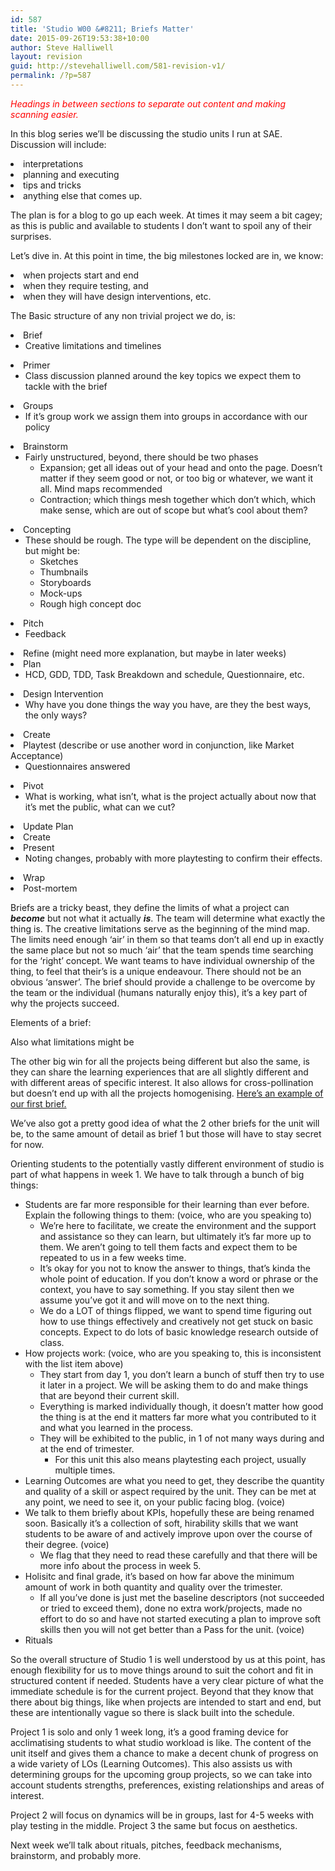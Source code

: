 ```yaml
---
id: 587
title: 'Studio W00 &#8211; Briefs Matter'
date: 2015-09-26T19:53:38+10:00
author: Steve Halliwell
layout: revision
guid: http://stevehalliwell.com/581-revision-v1/
permalink: /?p=587
---
```

<p class="p1">
  <span style="color: #ff0000;"><em>Headings in between sections to separate out content and making scanning easier.</em></span>
</p>

<p class="p1">
  In this blog series we&#8217;ll be discussing the studio units I run at SAE. Discussion will include:
</p>

<li class="p1">
  interpretations
</li>
<li class="p1">
  planning and executing
</li>
<li class="p1">
  tips and tricks
</li>
<li class="p1">
  anything else that comes up.
</li>

<p class="p1">
  The plan is for a blog to go up each week. At times it may seem a bit cagey; as this is public and available to students I don’t want to spoil any of their surprises.
</p>

<p class="p1">
  Let’s dive in. At this point in time, the big milestones locked are in, we know:
</p>

<li class="p1">
  when projects start and end
</li>
<li class="p1">
  when they require testing, and
</li>
<li class="p1">
  when they will have design interventions, etc.
</li>

<p class="p1">
  The Basic structure of any non trivial project we do, is:
</p>

<li class="p1">
  Brief <ul>
    <li class="p1">
      Creative limitations and timelines
    </li>
  </ul>
</li>

<li class="p1">
  Primer <ul>
    <li class="p1">
      Class discussion planned around the key topics we expect them to tackle with the brief
    </li>
  </ul>
</li>

<li class="p1">
  Groups <ul>
    <li class="p1">
      If it&#8217;s group work we assign them into groups in accordance with our policy
    </li>
  </ul>
</li>

<li class="p1">
  Brainstorm <ul>
    <li class="p1">
      Fairly unstructured, beyond, there should be two phases <ul>
        <li class="p1">
          Expansion; get all ideas out of your head and onto the page. Doesn&#8217;t matter if they seem good or not, or too big or whatever, we want it all. Mind maps recommended
        </li>
        <li class="p1">
          Contraction; which things mesh together which don&#8217;t which, which make sense, which are out of scope but what&#8217;s cool about them?
        </li>
      </ul>
    </li>
  </ul>
</li>

<li class="p1">
  Concepting <ul>
    <li class="p1">
      These should be rough. The type will be dependent on the discipline, but might be: <ul>
        <li class="p1">
          Sketches
        </li>
        <li class="p1">
          Thumbnails
        </li>
        <li class="p1">
          Storyboards
        </li>
        <li class="p1">
          Mock-ups
        </li>
        <li class="p1">
          Rough high concept doc
        </li>
      </ul>
    </li>
  </ul>
</li>

<li class="p1">
  Pitch <ul>
    <li class="p1">
      Feedback
    </li>
  </ul>
</li>

<li class="p1">
  Refine (might need more explanation, but maybe in later weeks)
</li>
<li class="p1">
  Plan <ul>
    <li class="p1">
      HCD, GDD, TDD, Task Breakdown and schedule, Questionnaire, etc.
    </li>
  </ul>
</li>

<li class="p1">
  Design Intervention <ul>
    <li class="p1">
      Why have you done things the way you have, are they the best ways, the only ways?
    </li>
  </ul>
</li>

<li class="p1">
  Create
</li>
<li class="p1">
  Playtest (describe or use another word in conjunction, like Market Acceptance) <ul>
    <li class="p1">
      Questionnaires answered
    </li>
  </ul>
</li>

<li class="p1">
  Pivot <ul>
    <li class="p1">
      What is working, what isn&#8217;t, what is the project actually about now that it&#8217;s met the public, what can we cut?
    </li>
  </ul>
</li>

<li class="p1">
  Update Plan
</li>
<li class="p1">
  Create
</li>
<li class="p1">
  Present <ul>
    <li class="p1">
      Noting changes, probably with more playtesting to confirm their effects.
    </li>
  </ul>
</li>

<li class="p1">
  Wrap
</li>
<li class="p1">
  Post-mortem
</li>

Briefs are a tricky beast, they define the limits of what a project can **_become_** but not what it actually **_is_**. The team will determine what exactly the thing is. The creative limitations serve as the beginning of the mind map. The limits need enough &#8216;air&#8217; in them so that teams don’t all end up in exactly the same place but not so much &#8216;air&#8217; that the team spends time searching for the &#8216;right&#8217; concept. We want teams to have individual ownership of the thing, to feel that their&#8217;s is a unique endeavour. There should not be an obvious &#8216;answer&#8217;. The brief should provide a challenge to be overcome by the team or the individual (humans naturally enjoy this), it&#8217;s a key part of why the projects succeed.

Elements of a brief:

Also what limitations might be

The other big win for all the projects being different but also the same, is they can share the learning experiences that are all slightly different and with different areas of specific interest. It also allows for cross-pollination but doesn’t end up with all the projects homogenising. <a href="https://drive.google.com/open?id=1toaFkbK7p1UqWeYYNlUoEdeRW1J9pA4KdMBkDQ4kOcI" target="_blank">Here&#8217;s an example of our first brief.</a>

We&#8217;ve also got a pretty good idea of what the 2 other briefs for the unit will be, to the same amount of detail as brief 1 but those will have to stay secret for now.

Orienting students to the potentially vastly different environment of studio is part of what happens in week 1. We have to talk through a bunch of big things:

  * Students are far more responsible for their learning than ever before. Explain the following things to them: (voice, who are you speaking to) 
      * We&#8217;re here to facilitate, we create the environment and the support and assistance so they can learn, but ultimately it&#8217;s far more up to them. We aren&#8217;t going to tell them facts and expect them to be repeated to us in a few weeks time.
      * It&#8217;s okay for you not to know the answer to things, that&#8217;s kinda the whole point of education. If you don&#8217;t know a word or phrase or the context, you have to say something. If you stay silent then we assume you&#8217;ve got it and will move on to the next thing.
      * We do a LOT of things flipped, we want to spend time figuring out how to use things effectively and creatively not get stuck on basic concepts. Expect to do lots of basic knowledge research outside of class.
  * How projects work: (voice, who are you speaking to, this is inconsistent with the list item above) 
      * They start from day 1, you don&#8217;t learn a bunch of stuff then try to use it later in a project. We will be asking them to do and make things that are beyond their current skill.
      * Everything is marked individually though, it doesn&#8217;t matter how good the thing is at the end it matters far more what you contributed to it and what you learned in the process.
      * They will be exhibited to the public, in 1 of not many ways during and at the end of trimester. 
          * For this unit this also means playtesting each project, usually multiple times.
  * Learning Outcomes are what you need to get, they describe the quantity and quality of a skill or aspect required by the unit. They can be met at any point, we need to see it, on your public facing blog. (voice)
  * We talk to them briefly about KPIs, hopefully these are being renamed soon. Basically it&#8217;s a collection of soft, hirability skills that we want students to be aware of and actively improve upon over the course of their degree. (voice) 
      * We flag that they need to read these carefully and that there will be more info about the process in week 5.
  * Holisitc and final grade, it&#8217;s based on how far above the minimum amount of work in both quantity and quality over the trimester. 
      * If all you&#8217;ve done is just met the baseline descriptors (not succeeded or tried to exceed them), done no extra work/projects, made no effort to do so and have not started executing a plan to improve soft skills then you will not get better than a Pass for the unit. (voice)
  * Rituals

<p class="p1">
  So the overall structure of Studio 1 is well understood by us at this point, has enough flexibility for us to move things around to suit the cohort and fit in structured content if needed. Students have a very clear picture of what the immediate schedule is for the current project. Beyond that they know that there about big things, like when projects are intended to start and end, but these are intentionally vague so there is slack built into the schedule.
</p>

<p class="p1">
  Project 1 is solo and only 1 week long, it’s a good framing device for acclimatising students to what studio workload is like. The content of the unit itself and gives them a chance to make a decent chunk of progress on a wide variety of LOs (Learning Outcomes). This also assists us with determining groups for the upcoming group projects, so we can take into account students strengths, preferences, existing relationships and areas of interest.
</p>

<p class="p1">
  Project 2 will focus on dynamics will be in groups, last for 4-5 weeks with play testing in the middle. Project 3 the same but focus on aesthetics.
</p>

<p class="p1">
  Next week we&#8217;ll talk about rituals, pitches, feedback mechanisms, brainstorm, and probably more.
</p>